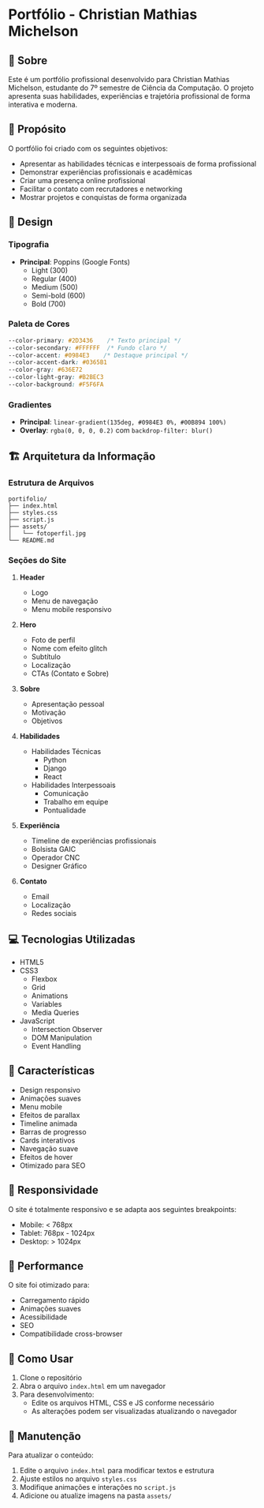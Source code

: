 # Portfólio - Christian Mathias Michelson


## 📌 Sobre

Este é um portfólio profissional desenvolvido para Christian Mathias Michelson, estudante do 7º semestre de Ciência da Computação. O projeto apresenta suas habilidades, experiências e trajetória profissional de forma interativa e moderna.

## 🎯 Propósito

O portfólio foi criado com os seguintes objetivos:
- Apresentar as habilidades técnicas e interpessoais de forma profissional
- Demonstrar experiências profissionais e acadêmicas
- Criar uma presença online profissional
- Facilitar o contato com recrutadores e networking
- Mostrar projetos e conquistas de forma organizada

## 🎨 Design

### Tipografia
- **Principal**: Poppins (Google Fonts)
  - Light (300)
  - Regular (400)
  - Medium (500)
  - Semi-bold (600)
  - Bold (700)

### Paleta de Cores
```css
--color-primary: #2D3436    /* Texto principal */
--color-secondary: #FFFFFF  /* Fundo claro */
--color-accent: #0984E3    /* Destaque principal */
--color-accent-dark: #0365B1
--color-gray: #636E72
--color-light-gray: #B2BEC3
--color-background: #F5F6FA
```

### Gradientes
- **Principal**: `linear-gradient(135deg, #0984E3 0%, #00B894 100%)`
- **Overlay**: `rgba(0, 0, 0, 0.2)` com `backdrop-filter: blur()`

## 🏗 Arquitetura da Informação

### Estrutura de Arquivos
```
portifolio/
├── index.html
├── styles.css
├── script.js
├── assets/
│   └── fotoperfil.jpg
└── README.md
```

### Seções do Site
1. **Header**
   - Logo
   - Menu de navegação
   - Menu mobile responsivo

2. **Hero**
   - Foto de perfil
   - Nome com efeito glitch
   - Subtítulo
   - Localização
   - CTAs (Contato e Sobre)

3. **Sobre**
   - Apresentação pessoal
   - Motivação
   - Objetivos

4. **Habilidades**
   - Habilidades Técnicas
     - Python
     - Django
     - React
   - Habilidades Interpessoais
     - Comunicação
     - Trabalho em equipe
     - Pontualidade

5. **Experiência**
   - Timeline de experiências profissionais
   - Bolsista GAIC
   - Operador CNC
   - Designer Gráfico

6. **Contato**
   - Email
   - Localização
   - Redes sociais

## 💻 Tecnologias Utilizadas

- HTML5
- CSS3
  - Flexbox
  - Grid
  - Animations
  - Variables
  - Media Queries
- JavaScript
  - Intersection Observer
  - DOM Manipulation
  - Event Handling

## 🌟 Características

- Design responsivo
- Animações suaves
- Menu mobile
- Efeitos de parallax
- Timeline animada
- Barras de progresso
- Cards interativos
- Navegação suave
- Efeitos de hover
- Otimizado para SEO

## 📱 Responsividade

O site é totalmente responsivo e se adapta aos seguintes breakpoints:
- Mobile: < 768px
- Tablet: 768px - 1024px
- Desktop: > 1024px

## 🚀 Performance

O site foi otimizado para:
- Carregamento rápido
- Animações suaves
- Acessibilidade
- SEO
- Compatibilidade cross-browser

## 🔧 Como Usar

1. Clone o repositório
2. Abra o arquivo `index.html` em um navegador
3. Para desenvolvimento:
   - Edite os arquivos HTML, CSS e JS conforme necessário
   - As alterações podem ser visualizadas atualizando o navegador

## 📝 Manutenção

Para atualizar o conteúdo:
1. Edite o arquivo `index.html` para modificar textos e estrutura
2. Ajuste estilos no arquivo `styles.css`
3. Modifique animações e interações no `script.js`
4. Adicione ou atualize imagens na pasta `assets/`


